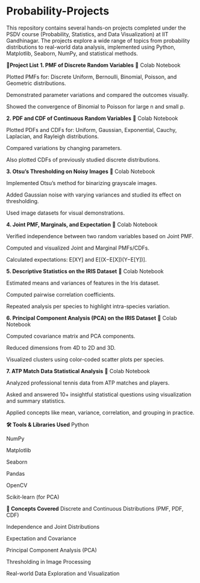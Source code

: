# Probability-Projects
This repository contains several hands-on projects completed under the PSDV course (Probability, Statistics, and Data Visualization) at IIT Gandhinagar. The projects explore a wide range of topics from probability distributions to real-world data analysis, implemented using Python, Matplotlib, Seaborn, NumPy, and statistical methods.

📂**Project List**
**1. PMF of Discrete Random Variables**
🔗 Colab Notebook

Plotted PMFs for: Discrete Uniform, Bernoulli, Binomial, Poisson, and Geometric distributions.

Demonstrated parameter variations and compared the outcomes visually.

Showed the convergence of Binomial to Poisson for large n and small p.

**2. PDF and CDF of Continuous Random Variables**
🔗 Colab Notebook

Plotted PDFs and CDFs for: Uniform, Gaussian, Exponential, Cauchy, Laplacian, and Rayleigh distributions.

Compared variations by changing parameters.

Also plotted CDFs of previously studied discrete distributions.

**3. Otsu’s Thresholding on Noisy Images**
🔗 Colab Notebook

Implemented Otsu’s method for binarizing grayscale images.

Added Gaussian noise with varying variances and studied its effect on thresholding.

Used image datasets for visual demonstrations.

**4. Joint PMF, Marginals, and Expectation**
🔗 Colab Notebook

Verified independence between two random variables based on Joint PMF.

Computed and visualized Joint and Marginal PMFs/CDFs.

Calculated expectations: E[XY] and E[(X−E[X])(Y−E[Y])].

**5. Descriptive Statistics on the IRIS Dataset**
🔗 Colab Notebook

Estimated means and variances of features in the Iris dataset.

Computed pairwise correlation coefficients.

Repeated analysis per species to highlight intra-species variation.

**6. Principal Component Analysis (PCA) on the IRIS Dataset**
🔗 Colab Notebook

Computed covariance matrix and PCA components.

Reduced dimensions from 4D to 2D and 3D.

Visualized clusters using color-coded scatter plots per species.

**7. ATP Match Data Statistical Analysis**
🔗 Colab Notebook

Analyzed professional tennis data from ATP matches and players.

Asked and answered 10+ insightful statistical questions using visualization and summary statistics.

Applied concepts like mean, variance, correlation, and grouping in practice.

**🛠️ Tools & Libraries Used**
Python

NumPy

Matplotlib

Seaborn

Pandas

OpenCV

Scikit-learn (for PCA)

**🧠 Concepts Covered**
Discrete and Continuous Distributions (PMF, PDF, CDF)

Independence and Joint Distributions

Expectation and Covariance

Principal Component Analysis (PCA)

Thresholding in Image Processing

Real-world Data Exploration and Visualization

